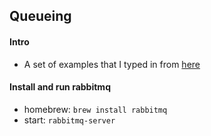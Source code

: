 ## Queueing

#### Intro
* A set of examples that I typed in from [here](https://www.rabbitmq.com/getstarted.html)

#### Install and run rabbitmq
* homebrew: `brew install rabbitmq`
* start: `rabbitmq-server`
